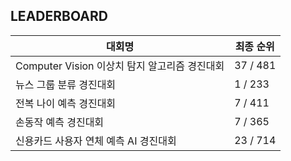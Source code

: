 ## LEADERBOARD
|대회명|최종 순위|
|-|-|
|Computer Vision 이상치 탐지 알고리즘 경진대회|37 / 481|
|뉴스 그룹 분류 경진대회|1 / 233|
|전복 나이 예측 경진대회|7 / 411|
|손동작 예측 경진대회|7 / 365|
|신용카드 사용자 연체 예측 AI 경진대회|23 / 714|
